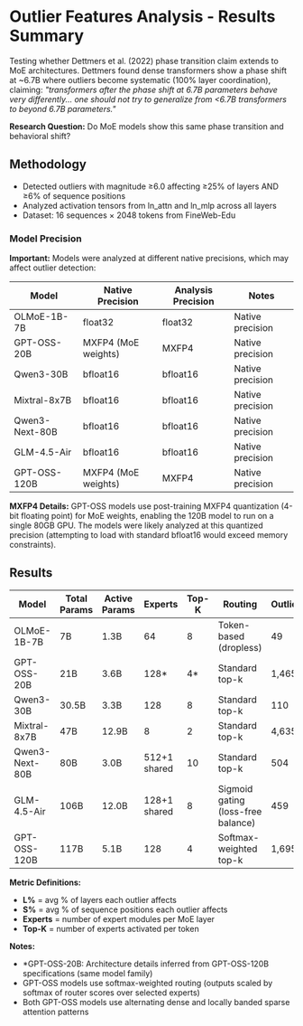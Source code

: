 # Outlier Features Analysis - Results Summary

Testing whether Dettmers et al. (2022) phase transition claim extends to MoE architectures. Dettmers found dense transformers show a phase shift at ~6.7B where outliers become systematic (100% layer coordination), claiming: *"transformers after the phase shift at 6.7B parameters behave very differently... one should not try to generalize from <6.7B transformers to beyond 6.7B parameters."*

**Research Question:** Do MoE models show this same phase transition and behavioral shift?

## Methodology

- Detected outliers with magnitude ≥6.0 affecting ≥25% of layers AND ≥6% of sequence positions
- Analyzed activation tensors from ln_attn and ln_mlp across all layers
- Dataset: 16 sequences × 2048 tokens from FineWeb-Edu

### Model Precision

**Important:** Models were analyzed at different native precisions, which may affect outlier detection:

| Model | Native Precision | Analysis Precision | Notes |
|-------|-----------------|-------------------|-------|
| OLMoE-1B-7B | float32 | float32 | Native precision 
| GPT-OSS-20B | MXFP4 (MoE weights) | MXFP4 | Native precision
| Qwen3-30B | bfloat16 | bfloat16 | Native precision |
| Mixtral-8x7B | bfloat16 | bfloat16 | Native precision |
| Qwen3-Next-80B | bfloat16 | bfloat16 | Native precision |
| GLM-4.5-Air | bfloat16 | bfloat16 | Native precision |
| GPT-OSS-120B | MXFP4 (MoE weights) | MXFP4 | Native precision

**MXFP4 Details:** GPT-OSS models use post-training MXFP4 quantization (4-bit floating point) for MoE weights, enabling the 120B model to run on a single 80GB GPU. The models were likely analyzed at this quantized precision (attempting to load with standard bfloat16 would exceed memory constraints).

## Results

| Model | Total Params | Active Params | Experts | Top-K | Routing | Outliers | Mean L% | Mean S% |
|-------|--------------|---------------|---------|-------|---------|----------|---------|---------|
| OLMoE-1B-7B | 7B | 1.3B | 64 | 8 | Token-based (dropless) | 49 | 29.5% | 13.6% |
| GPT-OSS-20B | 21B | 3.6B | 128* | 4* | Standard top-k | 1,465 | 38.1% | 45.4% |
| Qwen3-30B | 30.5B | 3.3B | 128 | 8 | Standard top-k | 110 | 35.5% | 45.1% |
| Mixtral-8x7B | 47B | 12.9B | 8 | 2 | Standard top-k | 4,635 | 50.2% | 37.4% |
| Qwen3-Next-80B | 80B | 3.0B | 512+1 shared | 10 | Standard top-k | 504 | 57.5% | 35.1% |
| GLM-4.5-Air | 106B | 12.0B | 128+1 shared | 8 | Sigmoid gating (loss-free balance) | 459 | 63.3% | 45.7% |
| GPT-OSS-120B | 117B | 5.1B | 128 | 4 | Softmax-weighted top-k | 1,695 | 33.1% | 50.0% |

**Metric Definitions:**
- **L%** = avg % of layers each outlier affects
- **S%** = avg % of sequence positions each outlier affects
- **Experts** = number of expert modules per MoE layer
- **Top-K** = number of experts activated per token

**Notes:**
- *GPT-OSS-20B: Architecture details inferred from GPT-OSS-120B specifications (same model family)
- GPT-OSS models use softmax-weighted routing (outputs scaled by softmax of router scores over selected experts)
- Both GPT-OSS models use alternating dense and locally banded sparse attention patterns

